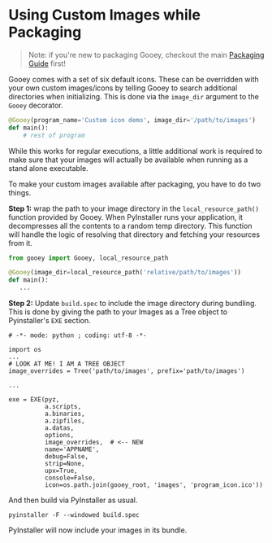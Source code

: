 # Using Custom Images while Packaging  

> Note: if you're new to packaging Gooey, checkout the main [Packaging Guide](https://github.com/chriskiehl/Gooey/blob/doc-improvements/docs/packaging/Packaging-Gooey.md) first!  

Gooey comes with a set of six default icons. These can be overridden with your own custom images/icons by telling Gooey to search additional directories when initializing. This is done via the `image_dir` argument to the `Gooey` decorator. 

```python
@Gooey(program_name='Custom icon demo', image_dir='/path/to/images')
def main():
    # rest of program
```

While this works for regular executions, a little additional work is required to make sure that your images will actually be available when running as a stand alone executable. 
    
To make your custom images available after packaging, you have to do two things. 

**Step 1:** wrap the path to your image directory in the `local_resource_path()` function provided by Gooey. When PyInstaller runs your application, it decompresses all the contents to a random temp directory. This function will handle the logic of resolving that directory and fetching your resources from it. 

```python
from gooey import Gooey, local_resource_path

@Gooey(image_dir=local_resource_path('relative/path/to/images'))
def main():
   ...
```

**Step 2:** Update `build.spec` to include the image directory during bundling. This is done by giving the path to your Images as a Tree object to Pyinstaller's `EXE` section. 

```
# -*- mode: python ; coding: utf-8 -*-

import os
...
# LOOK AT ME! I AM A TREE OBJECT 
image_overrides = Tree('path/to/images', prefix='path/to/images')

...

exe = EXE(pyz,
          a.scripts,
          a.binaries,
          a.zipfiles,
          a.datas,
          options,
          image_overrides,  # <-- NEW 
          name='APPNAME',
          debug=False,
          strip=None,
          upx=True,
          console=False,
          icon=os.path.join(gooey_root, 'images', 'program_icon.ico'))
``` 

And then build via PyInstaller as usual. 

```
pyinstaller -F --windowed build.spec
``` 

PyInstaller will now include your images in its bundle.   




